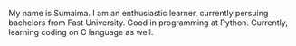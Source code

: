 My name is Sumaima.
I am an enthusiastic learner, currently persuing bachelors from Fast University. 
Good in programming at Python. Currently, learning coding on C language as well.
